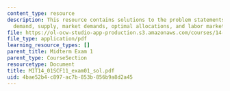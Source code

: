 ```yaml
---
content_type: resource
description: This resource contains solutions to the problem statements related to
  demand, supply, market demands, optimal allocations, and labor markets.
file: https://ol-ocw-studio-app-production.s3.amazonaws.com/courses/14-01sc-principles-of-microeconomics-fall-2011/4bae52b4c897ac7b853b856b9a8d2a45_MIT14_01SCF11_exam01_sol.pdf
file_type: application/pdf
learning_resource_types: []
parent_title: Midterm Exam 1
parent_type: CourseSection
resourcetype: Document
title: MIT14_01SCF11_exam01_sol.pdf
uid: 4bae52b4-c897-ac7b-853b-856b9a8d2a45
---
```

